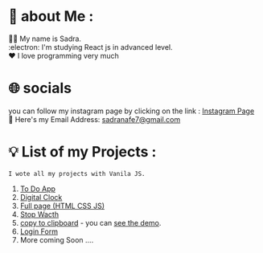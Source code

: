 # :mag_right: about Me : 
   :technologist: My name is Sadra. <br/>
   :electron: I'm studying React js in advanced level. <br/>
   :heart: I love programming very much
    
# :globe_with_meridians: socials
   you can follow my instagram page by clicking on the link : [Instagram Page](https://www.instagram.com/sadra_nafe/?r=nametag) <br/>
   :email: Here's my Email Address: sadranafe7@gmail.com

# 	:bulb: List of my Projects : 
    I wote all my projects with Vanila JS. 
1) [To Do App](https://github.com/sadranafe/projects/tree/main/toDoApp)
2) [Digital Clock](https://github.com/sadranafe/projects/tree/main/digitalClock)
3) [Full page (HTML CSS JS)](https://github.com/sadranafe/projects/tree/main/full%20Page)
4) [Stop Wacth](https://github.com/sadranafe/projects/tree/main/stopWatch)
5) [copy to clipboard](https://github.com/sadranafe/projects/tree/main/clipboard) - you can [see the demo](https://flatuicolors.com/palette/defo).
6) [Login Form]()
7) More coming Soon ....

<!---
sadranafe/sadranafe is a ✨ special ✨ repository because its `README.md` (this file) appears on your GitHub profile.
You can click the Preview link to take a look at your changes.
--->

